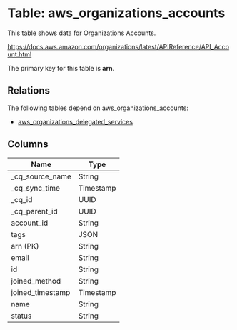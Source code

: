 # Table: aws_organizations_accounts

This table shows data for Organizations Accounts.

https://docs.aws.amazon.com/organizations/latest/APIReference/API_Account.html

The primary key for this table is **arn**.

## Relations

The following tables depend on aws_organizations_accounts:
  - [aws_organizations_delegated_services](aws_organizations_delegated_services)

## Columns

| Name          | Type          |
| ------------- | ------------- |
|_cq_source_name|String|
|_cq_sync_time|Timestamp|
|_cq_id|UUID|
|_cq_parent_id|UUID|
|account_id|String|
|tags|JSON|
|arn (PK)|String|
|email|String|
|id|String|
|joined_method|String|
|joined_timestamp|Timestamp|
|name|String|
|status|String|